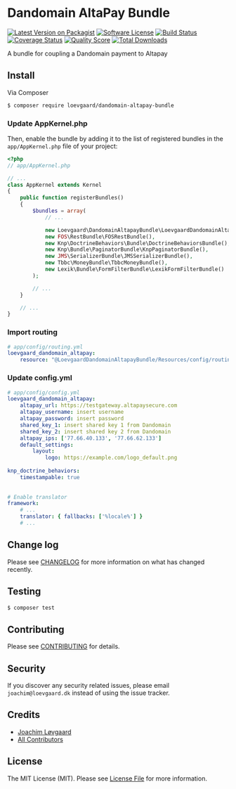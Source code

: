 # Dandomain AltaPay Bundle

[![Latest Version on Packagist][ico-version]][link-packagist]
[![Software License][ico-license]](LICENSE.md)
[![Build Status][ico-travis]][link-travis]
[![Coverage Status][ico-scrutinizer]][link-scrutinizer]
[![Quality Score][ico-code-quality]][link-code-quality]
[![Total Downloads][ico-downloads]][link-downloads]

A bundle for coupling a Dandomain payment to Altapay

## Install

Via Composer

```bash
$ composer require loevgaard/dandomain-altapay-bundle
```

### Update AppKernel.php

Then, enable the bundle by adding it to the list of registered bundles
in the `app/AppKernel.php` file of your project:

```php
<?php
// app/AppKernel.php

// ...
class AppKernel extends Kernel
{
    public function registerBundles()
    {
        $bundles = array(
            // ...

            new Loevgaard\DandomainAltapayBundle\LoevgaardDandomainAltapayBundle(),
            new FOS\RestBundle\FOSRestBundle(),
            new Knp\DoctrineBehaviors\Bundle\DoctrineBehaviorsBundle(),
            new Knp\Bundle\PaginatorBundle\KnpPaginatorBundle(),
            new JMS\SerializerBundle\JMSSerializerBundle(),
            new Tbbc\MoneyBundle\TbbcMoneyBundle(),
            new Lexik\Bundle\FormFilterBundle\LexikFormFilterBundle()
        );

        // ...
    }

    // ...
}
```

### Import routing
```yaml
# app/config/routing.yml
loevgaard_dandomain_altapay:
    resource: "@LoevgaardDandomainAltapayBundle/Resources/config/routing.yml"
```

### Update config.yml
```yaml
# app/config/config.yml
loevgaard_dandomain_altapay:
    altapay_url: https://testgateway.altapaysecure.com
    altapay_username: insert username
    altapay_password: insert password
    shared_key_1: insert shared key 1 from Dandomain
    shared_key_2: insert shared key 2 from Dandomain
    altapay_ips: ['77.66.40.133', '77.66.62.133']
    default_settings:
        layout:
            logo: https://example.com/logo_default.png
    
knp_doctrine_behaviors:
    timestampable: true
    
    
# Enable translator
framework:
    # ...
    translator: { fallbacks: ['%locale%'] }
    # ...
```

## Change log

Please see [CHANGELOG](CHANGELOG.md) for more information on what has changed recently.

## Testing

```bash
$ composer test
```

## Contributing

Please see [CONTRIBUTING](CONTRIBUTING.md) for details.

## Security

If you discover any security related issues, please email `joachim@loevgaard.dk` instead of using the issue tracker.

## Credits

- [Joachim Løvgaard][link-author]
- [All Contributors][link-contributors]

## License

The MIT License (MIT). Please see [License File](LICENSE.md) for more information.

[ico-version]: https://img.shields.io/packagist/v/loevgaard/dandomain-altapay-bundle.svg?style=flat-square
[ico-license]: https://img.shields.io/badge/license-MIT-brightgreen.svg?style=flat-square
[ico-travis]: https://img.shields.io/travis/loevgaard/dandomain-altapay-bundle/master.svg?style=flat-square
[ico-scrutinizer]: https://img.shields.io/scrutinizer/coverage/g/loevgaard/dandomain-altapay-bundle.svg?style=flat-square
[ico-code-quality]: https://img.shields.io/scrutinizer/g/loevgaard/dandomain-altapay-bundle.svg?style=flat-square
[ico-downloads]: https://img.shields.io/packagist/dt/loevgaard/dandomain-altapay-bundle.svg?style=flat-square

[link-packagist]: https://packagist.org/packages/loevgaard/dandomain-altapay-bundle
[link-travis]: https://travis-ci.org/loevgaard/dandomain-altapay-bundle
[link-scrutinizer]: https://scrutinizer-ci.com/g/loevgaard/dandomain-altapay-bundle/code-structure
[link-code-quality]: https://scrutinizer-ci.com/g/loevgaard/dandomain-altapay-bundle
[link-downloads]: https://packagist.org/packages/loevgaard/dandomain-altapay-bundle
[link-author]: https://github.com/loevgaard
[link-contributors]: ../../contributors
